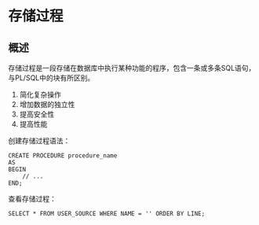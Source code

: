 # 存储过程

## 概述

存储过程是一段存储在数据库中执行某种功能的程序，包含一条或多条SQL语句，与PL/SQL中的块有所区别。

1. 简化复杂操作
2. 增加数据的独立性
3. 提高安全性
4. 提高性能

创建存储过程语法：

	CREATE PROCEDURE procedure_name
	AS
	BEGIN
		// ...
	END;

查看存储过程：

	SELECT * FROM USER_SOURCE WHERE NAME = '' ORDER BY LINE;